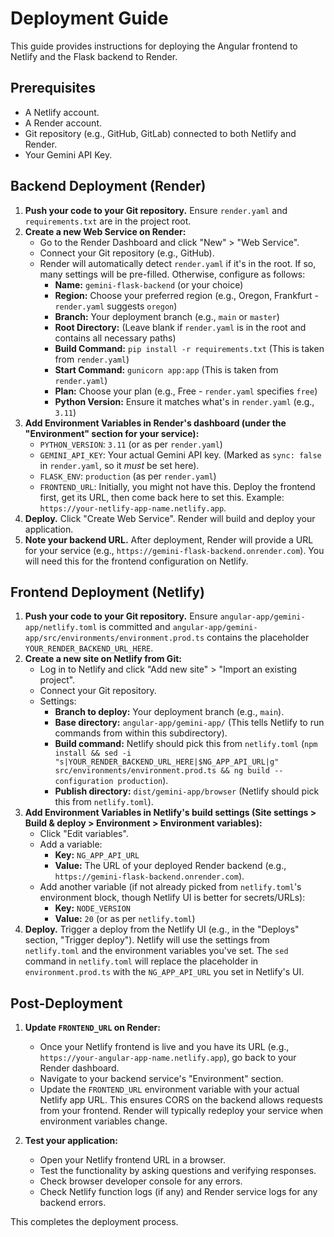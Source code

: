 # Deployment Guide

This guide provides instructions for deploying the Angular frontend to Netlify and the Flask backend to Render.

## Prerequisites

- A Netlify account.
- A Render account.
- Git repository (e.g., GitHub, GitLab) connected to both Netlify and Render.
- Your Gemini API Key.

## Backend Deployment (Render)

1.  **Push your code to your Git repository.** Ensure `render.yaml` and `requirements.txt` are in the project root.
2.  **Create a new Web Service on Render:**
    - Go to the Render Dashboard and click "New" > "Web Service".
    - Connect your Git repository (e.g., GitHub).
    - Render will automatically detect `render.yaml` if it's in the root. If so, many settings will be pre-filled. Otherwise, configure as follows:
        - **Name:** `gemini-flask-backend` (or your choice)
        - **Region:** Choose your preferred region (e.g., Oregon, Frankfurt - `render.yaml` suggests `oregon`)
        - **Branch:** Your deployment branch (e.g., `main` or `master`)
        - **Root Directory:** (Leave blank if `render.yaml` is in the root and contains all necessary paths)
        - **Build Command:** `pip install -r requirements.txt` (This is taken from `render.yaml`)
        - **Start Command:** `gunicorn app:app` (This is taken from `render.yaml`)
        - **Plan:** Choose your plan (e.g., Free - `render.yaml` specifies `free`)
        - **Python Version:** Ensure it matches what's in `render.yaml` (e.g., `3.11`)
3.  **Add Environment Variables in Render's dashboard (under the "Environment" section for your service):**
    - `PYTHON_VERSION`: `3.11` (or as per `render.yaml`)
    - `GEMINI_API_KEY`: Your actual Gemini API key. (Marked as `sync: false` in `render.yaml`, so it *must* be set here).
    - `FLASK_ENV`: `production` (as per `render.yaml`)
    - `FRONTEND_URL`: Initially, you might not have this. Deploy the frontend first, get its URL, then come back here to set this. Example: `https://your-netlify-app-name.netlify.app`.
4.  **Deploy.** Click "Create Web Service". Render will build and deploy your application.
5.  **Note your backend URL.** After deployment, Render will provide a URL for your service (e.g., `https://gemini-flask-backend.onrender.com`). You will need this for the frontend configuration on Netlify.

## Frontend Deployment (Netlify)

1.  **Push your code to your Git repository.** Ensure `angular-app/gemini-app/netlify.toml` is committed and `angular-app/gemini-app/src/environments/environment.prod.ts` contains the placeholder `YOUR_RENDER_BACKEND_URL_HERE`.
2.  **Create a new site on Netlify from Git:**
    - Log in to Netlify and click "Add new site" > "Import an existing project".
    - Connect your Git repository.
    - Settings:
        - **Branch to deploy:** Your deployment branch (e.g., `main`).
        - **Base directory:** `angular-app/gemini-app/` (This tells Netlify to run commands from within this subdirectory).
        - **Build command:** Netlify should pick this from `netlify.toml` (`npm install && sed -i "s|YOUR_RENDER_BACKEND_URL_HERE|$NG_APP_API_URL|g" src/environments/environment.prod.ts && ng build --configuration production`).
        - **Publish directory:** `dist/gemini-app/browser` (Netlify should pick this from `netlify.toml`).
3.  **Add Environment Variables in Netlify's build settings (Site settings > Build & deploy > Environment > Environment variables):**
    - Click "Edit variables".
    - Add a variable:
        - **Key:** `NG_APP_API_URL`
        - **Value:** The URL of your deployed Render backend (e.g., `https://gemini-flask-backend.onrender.com`).
    - Add another variable (if not already picked from `netlify.toml`'s environment block, though Netlify UI is better for secrets/URLs):
        - **Key:** `NODE_VERSION`
        - **Value:** `20` (or as per `netlify.toml`)
4.  **Deploy.** Trigger a deploy from the Netlify UI (e.g., in the "Deploys" section, "Trigger deploy"). Netlify will use the settings from `netlify.toml` and the environment variables you've set. The `sed` command in `netlify.toml` will replace the placeholder in `environment.prod.ts` with the `NG_APP_API_URL` you set in Netlify's UI.

## Post-Deployment

1.  **Update `FRONTEND_URL` on Render:**
    - Once your Netlify frontend is live and you have its URL (e.g., `https://your-angular-app-name.netlify.app`), go back to your Render dashboard.
    - Navigate to your backend service's "Environment" section.
    - Update the `FRONTEND_URL` environment variable with your actual Netlify app URL. This ensures CORS on the backend allows requests from your frontend. Render will typically redeploy your service when environment variables change.

2.  **Test your application:**
    - Open your Netlify frontend URL in a browser.
    - Test the functionality by asking questions and verifying responses.
    - Check browser developer console for any errors.
    - Check Netlify function logs (if any) and Render service logs for any backend errors.

This completes the deployment process.
